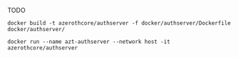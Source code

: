 TODO

```docker build -t azerothcore/authserver -f docker/authserver/Dockerfile docker/authserver/```

```docker run --name azt-authserver --network host -it azerothcore/authserver```
